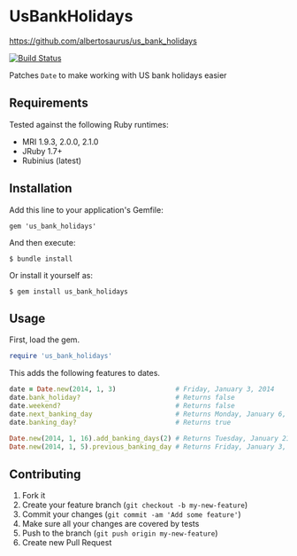# UsBankHolidays

https://github.com/albertosaurus/us_bank_holidays

[![Build Status](https://travis-ci.org/albertosaurus/us_bank_holidays.png?branch=master)](https://travis-ci.org/albertosaurus/us_bank_holidays)

Patches `Date` to make working with US bank holidays easier

## Requirements

Tested against the following Ruby runtimes:

* MRI 1.9.3, 2.0.0, 2.1.0
* JRuby 1.7+
* Rubinius (latest)

## Installation

Add this line to your application's Gemfile:

    gem 'us_bank_holidays'

And then execute:

    $ bundle install

Or install it yourself as:

    $ gem install us_bank_holidays

## Usage

First, load the gem.

```ruby
require 'us_bank_holidays'
```

This adds the following features to dates.

```ruby
date = Date.new(2014, 1, 3)               # Friday, January 3, 2014
date.bank_holiday?                        # Returns false
date.weekend?                             # Returns false
date.next_banking_day                     # Returns Monday, January 6, 2014
date.banking_day?                         # Returns true

Date.new(2014, 1, 16).add_banking_days(2) # Returns Tuesday, January 21, 2014
Date.new(2014, 1, 5).previous_banking_day # Returns Friday, January 3, 2014
```

## Contributing

1. Fork it
2. Create your feature branch (`git checkout -b my-new-feature`)
3. Commit your changes (`git commit -am 'Add some feature'`)
4. Make sure all your changes are covered by tests
5. Push to the branch (`git push origin my-new-feature`)
6. Create new Pull Request
